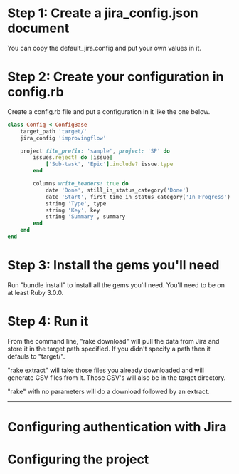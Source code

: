 # Step 1: Create a jira_config.json document

You can copy the default_jira.config and put your own values in it.

# Step 2: Create your configuration in config.rb

Create a config.rb file and put a configuration in it like the one below.

```ruby
class Config < ConfigBase
    target_path 'target/'
    jira_config 'improvingflow'

    project file_prefix: 'sample', project: 'SP' do
        issues.reject! do |issue|
            ['Sub-task', 'Epic'].include? issue.type
        end

        columns write_headers: true do
            date 'Done', still_in_status_category('Done')
            date 'Start', first_time_in_status_category('In Progress')
            string 'Type', type
            string 'Key', key
            string 'Summary', summary
        end
    end
end
```

# Step 3: Install the gems you'll need

Run "bundle install" to install all the gems you'll need. You'll need to be on at least Ruby 3.0.0.

# Step 4: Run it

From the command line, "rake download" will pull the data from Jira and store it in the target path specified. If you didn't specify a path then it defauls to "target/".

"rake extract" will take those files you already downloaded and will generate CSV files from it. Those CSV's will also be in the target directory.

"rake" with no parameters will do a download followed by an extract.

----

# Configuring authentication with Jira #

# Configuring the project #